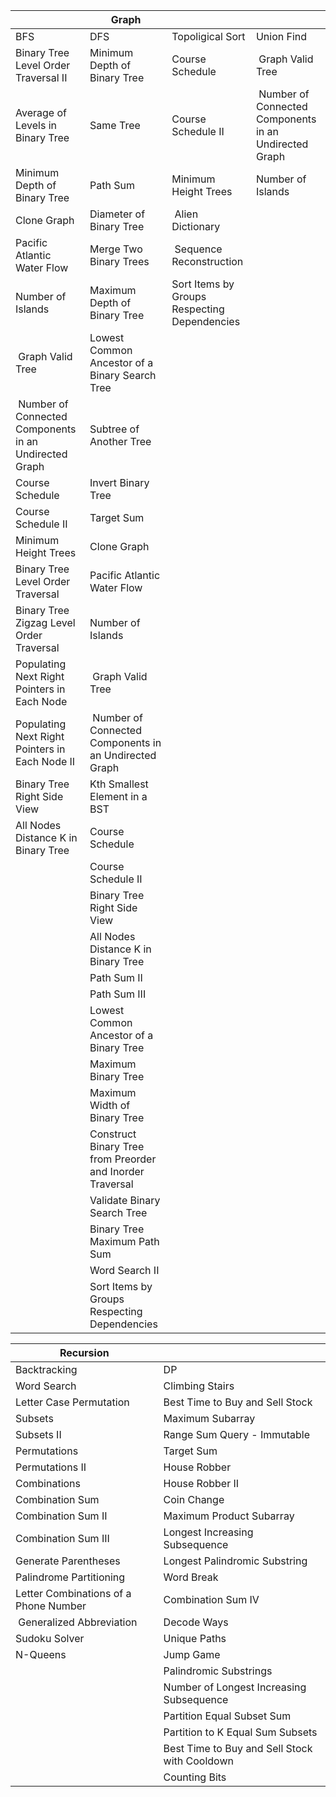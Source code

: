 |                                                        | **Graph**                                                 |                                              |                                                        |
|--------------------------------------------------------|-----------------------------------------------------------|----------------------------------------------|--------------------------------------------------------|
| BFS                                                    | DFS                                                       | Topoligical Sort                             | Union Find                                             |
| Binary Tree Level Order Traversal II                   | Minimum Depth of Binary Tree                              | Course Schedule                              |  Graph Valid Tree                                      |
| Average of Levels in Binary Tree                       | Same Tree                                                 | Course Schedule II                           |  Number of Connected Components in an Undirected Graph |
| Minimum Depth of Binary Tree                           | Path Sum                                                  | Minimum Height Trees                         | Number of Islands                                      |
| Clone Graph                                            | Diameter of Binary Tree                                   |  Alien Dictionary                            |                                                        |
| Pacific Atlantic Water Flow                            | Merge Two Binary Trees                                    |  Sequence Reconstruction                     |                                                        |
| Number of Islands                                      | Maximum Depth of Binary Tree                              | Sort Items by Groups Respecting Dependencies |                                                        |
|  Graph Valid Tree                                      | Lowest Common Ancestor of a Binary Search Tree            |                                              |                                                        |
|  Number of Connected Components in an Undirected Graph | Subtree of Another Tree                                   |                                              |                                                        |
| Course Schedule                                        | Invert Binary Tree                                        |                                              |                                                        |
| Course Schedule II                                     | Target Sum                                                |                                              |                                                        |
| Minimum Height Trees                                   | Clone Graph                                               |                                              |                                                        |
| Binary Tree Level Order Traversal                      | Pacific Atlantic Water Flow                               |                                              |                                                        |
| Binary Tree Zigzag Level Order Traversal               | Number of Islands                                         |                                              |                                                        |
| Populating Next Right Pointers in Each Node            |  Graph Valid Tree                                         |                                              |                                                        |
| Populating Next Right Pointers in Each Node II         |  Number of Connected Components in an Undirected Graph    |                                              |                                                        |
| Binary Tree Right Side View                            | Kth Smallest Element in a BST                             |                                              |                                                        |
| All Nodes Distance K in Binary Tree                    | Course Schedule                                           |                                              |                                                        |
|                                                        | Course Schedule II                                        |                                              |                                                        |
|                                                        | Binary Tree Right Side View                               |                                              |                                                        |
|                                                        | All Nodes Distance K in Binary Tree                       |                                              |                                                        |
|                                                        | Path Sum II                                               |                                              |                                                        |
|                                                        | Path Sum III                                              |                                              |                                                        |
|                                                        | Lowest Common Ancestor of a Binary Tree                   |                                              |                                                        |
|                                                        | Maximum Binary Tree                                       |                                              |                                                        |
|                                                        | Maximum Width of Binary Tree                              |                                              |                                                        |
|                                                        | Construct Binary Tree from Preorder and Inorder Traversal |                                              |                                                        |
|                                                        | Validate Binary Search Tree                               |                                              |                                                        |
|                                                        | Binary Tree Maximum Path Sum                              |                                              |                                                        |
|                                                        | Word Search II                                            |                                              |                                                        |
|                                                        | Sort Items by Groups Respecting Dependencies              |                                              |                                                        |





| Recursion                             |                                               |
|---------------------------------------|-----------------------------------------------|
| Backtracking                          | DP                                            |
| Word Search                           | Climbing Stairs                               |
| Letter Case Permutation               | Best Time to Buy and Sell Stock               |
| Subsets                               | Maximum Subarray                              |
| Subsets II                            | Range Sum Query - Immutable                   |
| Permutations                          | Target Sum                                    |
| Permutations II                       | House Robber                                  |
| Combinations                          | House Robber II                               |
| Combination Sum                       | Coin Change                                   |
| Combination Sum II                    | Maximum Product Subarray                      |
| Combination Sum III                   | Longest Increasing Subsequence                |
| Generate Parentheses                  | Longest Palindromic Substring                 |
| Palindrome Partitioning               | Word Break                                    |
| Letter Combinations of a Phone Number | Combination Sum IV                            |
|  Generalized Abbreviation             | Decode Ways                                   |
| Sudoku Solver                         | Unique Paths                                  |
| N-Queens                              | Jump Game                                     |
|                                       | Palindromic Substrings                        |
|                                       | Number of Longest Increasing Subsequence      |
|                                       | Partition Equal Subset Sum                    |
|                                       | Partition to K Equal Sum Subsets              |
|                                       | Best Time to Buy and Sell Stock with Cooldown |
|                                       | Counting Bits                                 |
